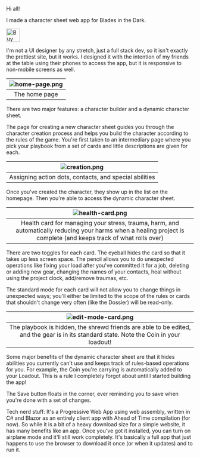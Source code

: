 Hi all!

I made a character sheet web app for Blades in the Dark.

<a href='https://ko-fi.com/S6S5KA4DP' target='_blank'><img height='36' style='border:0px;height:36px;' src='https://storage.ko-fi.com/cdn/kofi3.png?v=3' border='0' alt='Buy Me a Coffee at ko-fi.com' /></a>

I'm not a UI designer by any stretch, just a full stack dev, so it isn't exactly the prettiest site, but it works. I designed it with the intention of my friends at the table using their phones to access the app, but it is responsive to non-mobile screens as well.

| ![home-page.png](https://user-images.githubusercontent.com/130337624/230923924-135ab590-0c84-4148-be60-f2a27cac7923.png) | 
|:--:| 
| The home page |

There are two major features: a character builder and a dynamic character sheet.

The page for creating a new character sheet guides you through the character creation process and helps you build the character according to the rules of the game. You're first taken to an intermediary page where you pick your playbook from a set of cards and little descriptions are given for each.

| ![creation.png](https://user-images.githubusercontent.com/130337624/230924278-23043922-014e-4546-8cac-66c22a94efd8.png) | 
|:--:| 
| Assigning action dots, contacts, and special abilities |

Once you've created the character, they show up in the list on the homepage. Then you're able to access the dynamic character sheet.

| ![health-card.png](https://user-images.githubusercontent.com/130337624/230924684-1f8a2a2d-6102-484a-9b60-3e5365212694.png) | 
|:--:| 
| Health card for managing your stress, trauma, harm, and automatically reducing your harms when a healing project is complete (and keeps track of what rolls over) |

There are two toggles for each card. The eyeball hides the card so that it takes up less screen space. The pencil allows you to do unexpected operations like fixing your load after you've committed it for a job, deleting or adding new gear, changing the names of your contacts, heal without using the project clock, add/remove traumas, etc.

The standard mode for each card will not allow you to change things in unexpected ways; you'll either be limited to the scope of the rules or cards that shouldn't change very often (like the Dossier) will be read-only.

| ![edit-mode-card.png](https://user-images.githubusercontent.com/130337624/230925175-1927544e-79d6-4a52-935e-468431909b28.png) | 
|:--:| 
| The playbook is hidden, the shrewd friends are able to be edited, and the gear is in its standard state. Note the Coin in your loadout! |

Some major benefits of the dynamic character sheet are that it hides abilities you currently can't use and keeps track of rules-based operations for you. For example, the Coin you're carrying is automatically added to your Loadout. This is a rule I completely forgot about until I started building the app!

The Save button floats in the corner, ever reminding you to save when you're done with a set of changes.

Tech nerd stuff:
It's a Progressive Web App using web assembly, written in C# and Blazor as an entirely client app with Ahead of Time compilation (for now). So while it is a bit of a heavy download size for a simple website, it has many benefits like an app. Once you've got it installed, you can turn on airplane mode and it'll still work completely. It's basically a full app that just happens to use the browser to download it once (or when it updates) and to run it.
